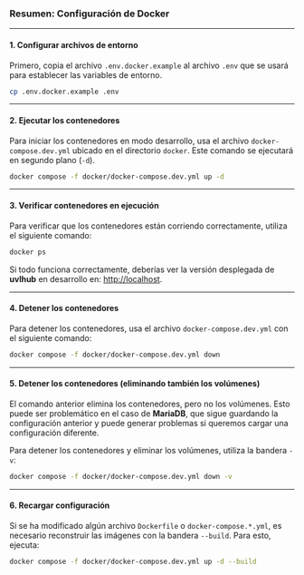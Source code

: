 ### Resumen: Configuración de Docker

---

#### **1. Configurar archivos de entorno**
Primero, copia el archivo `.env.docker.example` al archivo `.env` que se usará para establecer las variables de entorno.

```bash
cp .env.docker.example .env
```

---

#### **2. Ejecutar los contenedores**
Para iniciar los contenedores en modo desarrollo, usa el archivo `docker-compose.dev.yml` ubicado en el directorio `docker`. Este comando se ejecutará en segundo plano (`-d`).

```bash
docker compose -f docker/docker-compose.dev.yml up -d
```

---

#### **3. Verificar contenedores en ejecución**
Para verificar que los contenedores están corriendo correctamente, utiliza el siguiente comando:

```bash
docker ps
```

Si todo funciona correctamente, deberías ver la versión desplegada de **uvlhub** en desarrollo en: [http://localhost](http://localhost).

---

#### **4. Detener los contenedores**
Para detener los contenedores, usa el archivo `docker-compose.dev.yml` con el siguiente comando:

```bash
docker compose -f docker/docker-compose.dev.yml down
```

---

#### **5. Detener los contenedores (eliminando también los volúmenes)**
El comando anterior elimina los contenedores, pero no los volúmenes. Esto puede ser problemático en el caso de **MariaDB**, que sigue guardando la configuración anterior y puede generar problemas si queremos cargar una configuración diferente.

Para detener los contenedores y eliminar los volúmenes, utiliza la bandera `-v`:

```bash
docker compose -f docker/docker-compose.dev.yml down -v
```

---

#### **6. Recargar configuración**
Si se ha modificado algún archivo `Dockerfile` o `docker-compose.*.yml`, es necesario reconstruir las imágenes con la bandera `--build`. Para esto, ejecuta:

```bash
docker compose -f docker/docker-compose.dev.yml up -d --build
```

